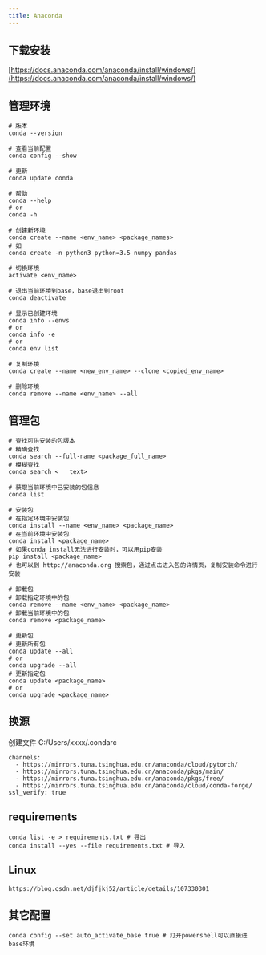 ```yaml
---
title: Anaconda
---
```


## 下载安装

[https://docs.anaconda.com/anaconda/install/windows/](https://docs.anaconda.com/anaconda/install/windows/)

## 管理环境

```shell
# 版本
conda --version

# 查看当前配置
conda config --show

# 更新
conda update conda

# 帮助
conda --help
# or
conda -h

# 创建新环境
conda create --name <env_name> <package_names>
# 如
conda create -n python3 python=3.5 numpy pandas

# 切换环境
activate <env_name>

# 退出当前环境到base，base退出到root
conda deactivate

# 显示已创建环境
conda info --envs
# or
conda info -e
# or
conda env list

# 复制环境
conda create --name <new_env_name> --clone <copied_env_name>

# 删除环境
conda remove --name <env_name> --all
```

## 管理包

```shell
# 查找可供安装的包版本
# 精确查找
conda search --full-name <package_full_name>
# 模糊查找
conda search <   text>

# 获取当前环境中已安装的包信息
conda list

# 安装包
# 在指定环境中安装包
conda install --name <env_name> <package_name>
# 在当前环境中安装包
conda install <package_name>
# 如果conda install无法进行安装时，可以用pip安装
pip install <package_name>
# 也可以到 http://anaconda.org 搜索包，通过点击进入包的详情页，复制安装命令进行安装

# 卸载包
# 卸载指定环境中的包
conda remove --name <env_name> <package_name>
# 卸载当前环境中的包
conda remove <package_name>

# 更新包
# 更新所有包
conda update --all
# or
conda upgrade --all
# 更新指定包
conda update <package_name>
# or
conda upgrade <package_name>

```

## 换源

创建文件 C:/Users/xxxx/.condarc

```shell
channels:
  - https://mirrors.tuna.tsinghua.edu.cn/anaconda/cloud/pytorch/
  - https://mirrors.tuna.tsinghua.edu.cn/anaconda/pkgs/main/
  - https://mirrors.tuna.tsinghua.edu.cn/anaconda/pkgs/free/
  - https://mirrors.tuna.tsinghua.edu.cn/anaconda/cloud/conda-forge/
ssl_verify: true

```

## requirements

```shell
conda list -e > requirements.txt # 导出
conda install --yes --file requirements.txt # 导入
```

## Linux

```
https://blog.csdn.net/djfjkj52/article/details/107330301
```

## 其它配置

```shell
conda config --set auto_activate_base true # 打开powershell可以直接进base环境

```

